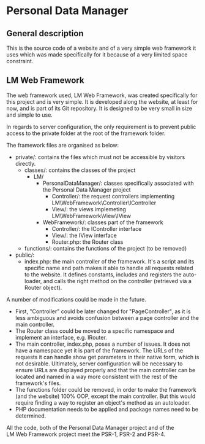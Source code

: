 # Personal Data Manager

## General description

This is the source code of a website and of a very simple web framework it uses
which was made specifically for it because of a very limited space constraint.

## LM Web Framework

The web framework used, LM Web Framework, was created specifically for this
project and is very simple. It is developed along the website, at least for now,
and is part of its Git repository. It is designed to be very small in size and
simple to use.

In regards to server configuration, the only requirement is to prevent public
access to the private folder at the root of the framework folder.

The framework files are organised as below:

 * private/: contains the files which must not be accessible by visitors
 directly.
     * classes/: contains the classes of the project
         * LM/
             * PersonalDataManager/: classes specifically associated with the
         Personal Data Manager project
                 * Controller/: the request controllers implementing 
                 LM\WebFramework\Controller\IController
                 * View/: the views implemeting LM\WebFramework\View\IView
             * WebFramework/: classes part of the framework
                 * Controller/: the IController interface
                 * View/: the IView interface
                 * Router.php: the Router class
     * functions/: contains the functions of the project (to be removed)
 * public/:
    * index.php: the main controller of the framework. It's a script and its 
    specific name and path makes it able to handle all requests related to the
    website. It defines constants, includes and registers the auto-loader, and
    calls the right method on the controller (retrieved via a Router object).

A number of modifications could be made in the future.


 * First, "Controller" could be later changed for "PageController", as it is less
ambiguous and avoids confusion between a page controller and the main
controller.
 * The Router class could be moved to a specific namespace and implement an
interface, e.g. IRouter.
 * The main controller, index.php, poses a number of issues. It does not have
 a namespace yet it is part of the framework. The URLs of the requests it can
 handle show get parameters in their native form, which is not desirable.
 Ultimately, server configuration will be necessary to ensure URLs are displayed
 properly and that the main controller can be located and named in a way more
 consistent with the rest of the framework's files.
 * The functions folder could be removed, in order to make the framework (and 
 the website) 100% OOP, except the main controller. But this would require
 finding a way to register an object's method as an autoloader.
 * PHP documentation needs to be applied and package names need to be
 determined.

All the code, both of the Personal Data Manager project and of the 
LM Web Framework project meet the PSR-1, PSR-2 and PSR-4.
